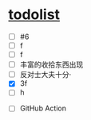 # [todolist](https://github.com/dululu/notes/issues/3)

- [ ] #6
- [ ] f
- [ ] f
- [ ] 丰富的收拾东西出现
- [ ]  反对士大夫十分·
- [x]  3f
- [ ] h
* [ ]  GitHub Action
